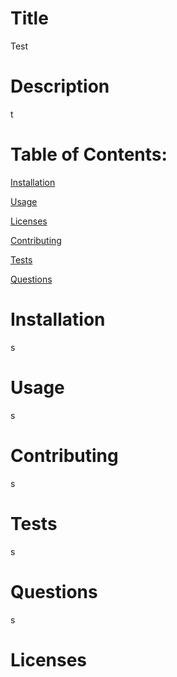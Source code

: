 <h1>Title</h1><p>Test</p><h1>Description</h1><p>t</p><h1>Table of Contents:</h1><p><a href="#h_902144058131612368984008">Installation</a></p><p><a href="#h_789794063171612369087348">Usage</a></p><p><a href="#h_992274396251612369107550">Licenses</a></p><p><a href="#h_14487602321612369128728">Contributing</a></p><p><a href="#h_607443461381612369138493">Tests</a></p><p><a href="#h_371752051431612369147755">Questions</a></p><h1>Installation</h1><p>s</p><h1>Usage</h1><p>s</p><h1>Contributing</h1><p>s</p><h1>Tests</h1><p>s</p><h1>Questions</h1><p>s</p><h1>Licenses</h1><p></p>